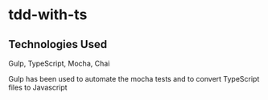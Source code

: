 # tdd-with-ts

## Technologies Used
Gulp, TypeScript, Mocha, Chai

Gulp has been used to automate the mocha tests and to convert TypeScript files to Javascript
